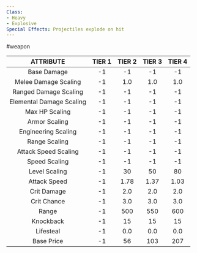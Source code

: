 ```yaml
---
Class:
- Heavy
- Explosive
Special Effects: Projectiles explode on hit
---
```

#weapon

| **ATTRIBUTE**| **TIER 1**| **TIER 2**| **TIER 3**| **TIER 4** |
| :---: | :---: | :---: | :---: | :---:  |
| Base Damage | -1   | -1   | -1   | -1  |
| Melee Damage Scaling | -1   | 1.0   | 1.0   | 1.0  |
| Ranged Damage Scaling | -1   | -1   | -1   | -1  |
| Elemental Damage Scaling | -1   | -1   | -1   | -1  |
| Max HP Scaling | -1   | -1   | -1   | -1  |
| Armor Scaling | -1   | -1   | -1   | -1  |
| Engineering Scaling | -1   | -1   | -1   | -1  |
| Range Scaling | -1   | -1   | -1   | -1  |
| Attack Speed Scaling | -1   | -1   | -1   | -1  |
| Speed Scaling | -1   | -1   | -1   | -1  |
| Level Scaling | -1   | 30   | 50   | 80  |
| Attack Speed | -1   | 1.78   | 1.37   | 1.03  |
| Crit Damage | -1   | 2.0   | 2.0   | 2.0  |
| Crit Chance | -1   | 3.0   | 3.0   | 3.0  |
| Range | -1   | 500   | 550   | 600  |
| Knockback | -1   | 15   | 15   | 15  |
| Lifesteal | -1   | 0.0   | 0.0   | 0.0  |
| Base Price | -1   | 56   | 103   | 207  |
